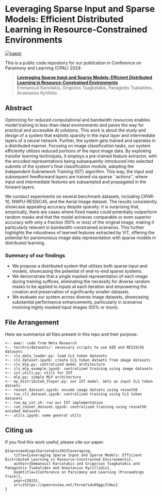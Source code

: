 # Leveraging Sparse Input and Sparse Models: Efficient Distributed Learning in Resource-Constrained Environments

[![paper](https://img.shields.io/badge/Paper-OpenReview.net-red)](https://openreview.net/forum?id=D9ggc3l0wi)
&nbsp;

This is a public code repository for our publication in Conference on Parsimony and Learning (CPAL) 2024:
> [**Leveraging Sparse Input and Sparse Models: Efficient Distributed Learning in Resource-Constrained Environments**](https://openreview.net/forum?id=D9ggc3l0wi)<br>
> Emmanouil Kariotakis, Grigorios Tsagkatakis, Panagiotis Tsakalides, Anastasios Kyrillidis <br>

## Abstract
Optimizing for reduced computational and bandwidth resources enables model training in less-than-ideal environments and paves the way for practical and accessible AI solutions. This work is about the study and design of a system that exploits sparsity in the input layer and intermediate layers of a neural network. Further, the system gets trained and operates in a distributed manner. Focusing on image classification tasks, our system efficiently utilizes reduced portions of the input image data. By exploiting transfer learning techniques, it employs a pre-trained feature extractor, with the encoded representations being subsequently introduced into selected subnets of the system's final classification module, adopting the Independent Subnetwork Training (IST) algorithm. This way, the input and subsequent feedforward layers are trained via sparse ``actions'', where input and intermediate features are subsampled and propagated in the forward layers. 

We conduct experiments on several benchmark datasets, including CIFAR-10, NWPU-RESISC45, and the Aerial Image dataset. The results consistently showcase appealing accuracy despite sparsity: it is surprising that, empirically, there are cases where fixed masks could potentially outperform random masks and that the model achieves comparable or even superior accuracy with only a fraction (50\% or less) of the original image, making it particularly relevant in bandwidth-constrained scenarios. This further highlights the robustness of learned features extracted by ViT, offering the potential for parsimonious image data representation with sparse models in distributed learning. 

### Summary of our findings
- We propose a distributed system that utilizes both sparse input and models, showcasing the potential of end-to-end sparse systems.
- We demonstrate that a single masked representation of each image during training suffices, eliminating the necessity for diverse random masks to be applied to inputs at each iteration and empowering the creation and preservation of significantly smaller datasets.
- We evaluate our system across diverse image datasets, showcasing substantial performance enhancements, particularly in scenarios involving highly masked input images (50\% or more).

## File Arrangement

Here we summarize all files present in this repo and their purpose.
```
+-- mae/: code from Meta Research
+-- torchrs/datasets/: necessary scripts to use AID and RESISC45 datasets
+-- cls_data_loader.py: load CLS token datasets
+-- cls_dataset.ipynb: create CLS token dataets from image datasets
+-- cls_mlp.py: centralized model architecture
+-- cls_mlp_example.ipynb: centralized training using image datasets
+-- ist_utils.py: utils for IST
+-- mlp.py: simple MLP architecture
+-- my_distributed_3layer.py: our IST model. Gets as input CLS token datsets
+-- resnet_dataset.ipynb: encode image datsets using resnet50
+-- run_cls_dataset.ipynb: centralized training using CLS token datasets
+-- run_my_ist.sh: run our IST implementation
+-- run_resnet_dataset.ipynb: centralized training using resnet50 encoded datasets 
+-- utils.ipynb: some general utils
```

## Citing us
If you find this work useful, please cite our paper.
```
@inproceedings{kariotakis2023leveraging,
    title={Leveraging Sparse Input and Sparse Models: Efficient Distributed Learning in Resource-Constrained Environments},
    author={Emmanouil Kariotakis and Grigorios Tsagkatakis and Panagiotis Tsakalides and Anastasios Kyrillidis},
    booktitle={Conference on Parsimony and Learning (Proceedings Track)},
    year={2023},
    url={https://openreview.net/forum?id=D9ggc3l0wi}
}
```